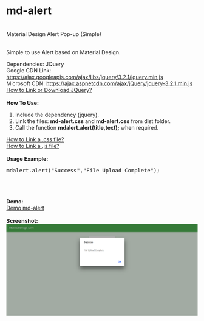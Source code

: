 # md-alert
<br>Material Design Alert Pop-up (Simple)

<br>Simple to use Alert based on Material Design.

Dependencies: JQuery
<br>Google CDN Link: https://ajax.googleapis.com/ajax/libs/jquery/3.2.1/jquery.min.js
<br>Microsoft CDN: https://ajax.aspnetcdn.com/ajax/jQuery/jquery-3.2.1.min.js
<br>
<a href="https://www.w3schools.com/jquery/jquery_get_started.asp" target="_blank">How to Link or Download JQuery?</a>
<br>
<br><strong>How To Use:</strong>
<br>
<ol>
  <li>Include the dependency (jquery).</li>
  <li>Link the files: <strong>md-alert.css</strong> and <strong>md-alert.css</strong> from dist folder.</li>
  <li>Call the function <strong>mdalert.alert(title,text);</strong> when required.</li>
</ol>
<a href="https://www.w3schools.com/css/css_howto.asp" target="_blank">How to Link a .css file?</a>
<br>
<a href="https://www.w3schools.com/js/js_whereto.asp" target="_blank">How to Link a .js file?</a>
<br>
<br><strong>Usage Example:</strong>
<pre>
mdalert.alert("Success","File Upload Complete");
</pre>
<br>
<br>
<br>
<strong>Demo:</strong>
<br>
<a href="https://dipsraj.github.io/md-alert/">Demo md-alert</a>
<br>
<br>
<strong>Screenshot:</strong>
<br>
<img src="https://raw.githubusercontent.com/dipsraj/md-alert/master/screenshot.png">
